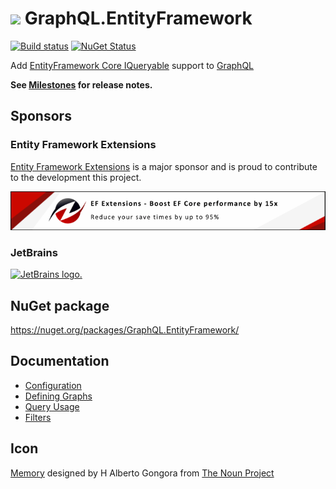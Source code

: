 <!--
GENERATED FILE - DO NOT EDIT
This file was generated by [MarkdownSnippets](https://github.com/SimonCropp/MarkdownSnippets).
Source File: /readme.source.md
To change this file edit the source file and then run MarkdownSnippets.
-->

# <img src="/src/icon.png" height="30px"> GraphQL.EntityFramework

[![Build status](https://ci.appveyor.com/api/projects/status/x554cp7clu8yh2yy/branch/main?svg=true)](https://ci.appveyor.com/project/SimonCropp/graphql-entityframework)
[![NuGet Status](https://img.shields.io/nuget/v/GraphQL.EntityFramework.svg)](https://www.nuget.org/packages/GraphQL.EntityFramework/)


Add [EntityFramework Core IQueryable](https://docs.microsoft.com/en-us/dotnet/api/microsoft.entityframeworkcore.dbset-1.system-linq-iqueryable-provider) support to [GraphQL](https://github.com/graphql-dotnet/graphql-dotnet)<!-- singleLineInclude: intro. path: /docs/mdsource/intro.include.md -->


**See [Milestones](../../milestones?state=closed) for release notes.**


## Sponsors

### Entity Framework Extensions<!-- include: zzz. path: /docs/mdsource/zzz.include.md -->

[Entity Framework Extensions](https://entityframework-extensions.net/?utm_source=simoncropp&utm_medium=GraphQL.EntityFramework) is a major sponsor and is proud to contribute to the development this project.

[![Entity Framework Extensions](https://raw.githubusercontent.com/SimonCropp/GraphQL.EntityFramework/refs/heads/main/docs/zzz.png)](https://entityframework-extensions.net/?utm_source=simoncropp&utm_medium=GraphQL.EntityFramework)<!-- endInclude -->


### JetBrains

[![JetBrains logo.](https://resources.jetbrains.com/storage/products/company/brand/logos/jetbrains.svg)](https://jb.gg/OpenSourceSupport)


## NuGet package

https://nuget.org/packages/GraphQL.EntityFramework/


## Documentation

 * [Configuration](/docs/configuration.md)
 * [Defining Graphs](/docs/defining-graphs.md)
 * [Query Usage](/docs/query-usage.md)
 * [Filters](/docs/filters.md)


## Icon

[Memory](https://thenounproject.com/term/database/1631008/) designed by H Alberto Gongora from [The Noun Project](https://thenounproject.com)
